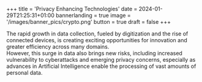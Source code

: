 +++
title = 'Privacy Enhancing Technologies'
date = 2024-01-29T21:25:31+01:00
bannerlanding = true
image = '/images/banner_pics/crypto.png'
button = true
draft = false 
+++

The rapid growth in data collection, fueled by digitization and the rise of connected devices, is creating exciting opportunities for innovation and greater efficiency across many domains.  
However, this surge in data also brings new risks, including increased vulnerability to cyberattacks and emerging privacy concerns, especially as advances in Artificial Intelligence enable the processing of vast amounts of personal data.